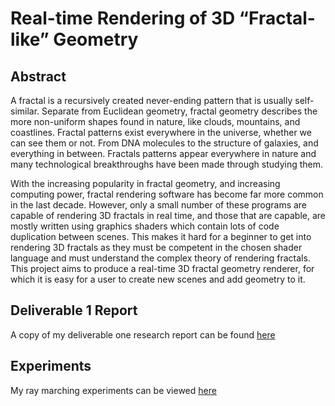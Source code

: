# Real-time Rendering of 3D “Fractal-like” Geometry



## Abstract
A fractal is a recursively created never-ending pattern that is usually self-similar. Separate from Euclidean geometry, fractal geometry describes the more non-uniform shapes found in nature, like clouds, mountains, and coastlines. Fractal patterns exist everywhere in the universe, whether we can see them or not. From DNA molecules to the structure of galaxies, and everything in between. Fractals patterns appear everywhere in nature and many technological breakthroughs have been made through studying them.

With the increasing popularity in fractal geometry, and increasing computing power, fractal rendering software has become far more common in the last decade. However, only a small number of these programs are capable of rendering 3D fractals in real time, and those that are capable, are mostly written using graphics shaders which contain lots of code duplication between scenes. This makes it hard for a beginner to get into rendering 3D fractals as they must be competent in the chosen shader language and must understand the complex theory of rendering fractals. This project aims to produce a real-time 3D fractal geometry renderer, for which it is easy for a user to create new scenes and add geometry to it. 


## Deliverable 1 Report
A copy of my deliverable one research report can be found [here](./Deliverable%201/Real-time%20Rendering%20of%203D%20“Fractal-like”%20Geometry%20Research%20Report.pdf)

## Experiments 
My ray marching experiments can be viewed [here](./Experimentation/README.md) 
